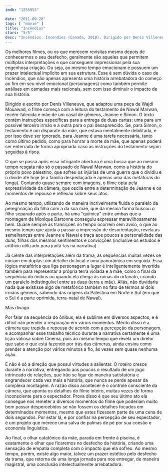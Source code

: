 ```yaml
---
imdb: "1255953"

date: "2011-09-28"
tags: [ "movie" ]
title: "Incêndios"
stars: "5/5"
desc: "Incêndios. Incendies (Canada, 2010). Dirigido por Denis Villeneuve. Escrito por Valérie Beaugrand-Champagne, Wajdi Mouawad, Denis Villeneuve. Com Mustafa Kamel, Hussein Sami, Rémy Girard, Mélissa Désormeaux-Poulin, Maxim Gaudette, Dominique Briand, Lubna Azabal, Frédéric Paquet, Hamed Najem."
---
```

Os melhores filmes, ou os que merecem revisitas mesmo depois de conhecermos o seu desfecho, geralmente são aqueles que permitem múltiplas interpretações e que conseguem impressionar pela sua engenhosa criação. Ou seja, ao mesmo tempo emocionam e possuem um prazer intelectual implícito em sua estrutura. Esse é sem dúvida o caso de Incêndios, que não apenas apresenta uma história arrebatadora do começo ao fim em seu nível emocional (personagens) como também permite análises em camadas mais racionais, sem com isso diminuir o impacto de sua história.

Dirigido e escrito por Denis Villeneuve, que adaptou uma peça de Wajdi Mouawad, o filme começa com a leitura do testamento de Nawal Marwan, recém-falecida e mãe de um casal de gêmeos, Jeanne e Simon. O texto contém instruções específicas para a entrega de duas cartas: uma para um possível terceiro irmão e a outra para o pai desaparecido. Se, para Simon, o testamento é um disparate da mãe, que estava mentalmente debilitada, e por isso deve ser ignorado, para Jeanne é uma tarefa necessária, tanto como último pedido, como para honrar a morte da mãe, que apenas poderá ser enterrada de forma apropriada caso as instruções do testamento sejam seguidas à risca.

O que se passa após essa intrigante abertura é uma busca que ao mesmo tempo resgata não só o passado de Nawal Marwan, como a história do próprio povo palestino, que sofreu os injúrias de uma guerra que o dividiu e o divide até hoje (e a família despedaçada é apenas uma das metáforas do longa). Contando quase sempre com imagens, o filme opta pela expressividade da câmera, que oscila entre a determinação de Jeanne e os momentos de repouso e reflexão sobre seus atos.

Ao mesmo tempo, utilizando de maneira incrivelmente fluida o paralelo da peregrinação da filha com a da sua mãe, que da mesma forma buscou o filho separado após o parto, há uma "química" entre ambas que a montagem de Monique Dartonne conseguiu expressar maravilhosamente bem. Quase sempre as transições no tempo ocorrem sem aviso, o que ao mesmo tempo que ajuda a passar a impressão de desorientação, revela as semelhanças entre Jeanne e Nawal e traça aos poucos a personalidade das duas, filhas dos mesmos sentimentos e convicções (inclusive os estudos é artifício utilizado para juntá-las na narrativa).

Já ciente das interpretações além da trama, as sequências muitas vezes se iniciam em duplas: um detalhe do local e uma panorâmica em seguida. Essa lógica metafórica que liga personagem a lugar é inteligentemente invertida também para representar a própria terra violada e a mãe, como o final da sequência do ônibus ou quando ela chega às ruínas do orfanato, criando um paralelo indistinguível entre as duas (terra e mãe). Aliás, não duvidaria nada que existisse algo de metafórico também no fato de termos aí dois irmãos gêmeos, sabendo das origens da Palestina em Norte e Sul (em que o Sul é a parte oprimida, terra-natal de Nawal).

Mas divago.

Por falar na sequência do ônibus, ela é sublime em diversos aspectos, e é difícil não prender a respiração em vários momentos. Mérito disso é a câmera que trepida e repousa de acordo com a percepção da personagem, e acompanhar esse trabalho técnico durante a narrativa certamente é uma lição valiosa sobre Cinema, pois ao mesmo tempo que revela um diretor que sabe o que está fazendo por trás das câmeras, ainda ensina como prender a atenção por vários minutos a fio, às vezes sem quase nenhuma ação.

E não é só a direção que possui virtudes a salientar. O roteiro cresce durante a narrativa, entregando aos poucos o resultado de um jogo intrincado de relações, que irão se ligar de maneira satisfatória e engrandecer cada vez mais a história, que nunca se perde apesar da complexa montagem. A razão disso acontecer é o controle consciente da câmera, que aponta os detalhes do filme inteiro, muitas vezes de forma inconsciente para o espectador. Prova disso é que seu último ato ela consegue nos remeter a diversos momentos do filme que poderiam muito bem passar despercebidos se não fossem os detalhes focados em determinados momentos, mesmo que estes fizessem parte de uma cena de dois segundos. Por estar lá, e por confiar na percepção de seu espectador, é um projeto que merece uma salva de palmas de pé por sua coesão e economia linguística.

Ao final, o olhar catatônico da mâe, parada em frente à piscina, é exatamente o olhar que ficaremos no desfecho da história, criando uma sensação de empatia completa com o impacto que ela sofreu. Ao mesmo tempo, porém, existe algo maior, talvez um prazer estético pelo desfecho da trama, que retorna de uma longa jornada para nos entregar, de maneira magistral, uma conclusão intelectualmente arrebatadora.

